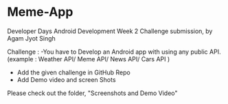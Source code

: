 # Meme-App
Developer Days Android Development Week 2 Challenge submission, by Agam Jyot Singh

Challenge :
-You have to Develop an Android app with using any public API.
(example : Weather API/ Meme API/ News API/ Cars API )
- Add the given challenge in GitHub Repo
- Add Demo video and screen Shots 

Please check out the folder, "Screenshots and Demo Video"
